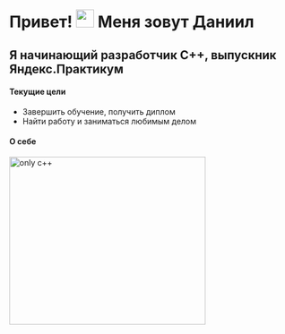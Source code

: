 <h1 align="left">Привет! <img src="https://github.com/blackcater/blackcater/raw/main/images/Hi.gif" height="32"/>
 Меня зовут Даниил</h1>
<h2 align="left">Я начинающий разработчик C++, выпускник Яндекс.Практикум</h3>

#### Текущие цели

- Завершить обучение, получить диплом
- Найти работу и заниматься любимым делом

#### О себе

<img src="https://user-images.githubusercontent.com/75165289/172006549-4f71d335-98c2-40df-a351-ce72e7e36dd7.png" width="350" height="300" alt="only с++">
